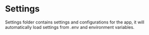 # Settings

Settings folder contains settings and configurations for the app, it will automatically load settings from .env and environment variables.